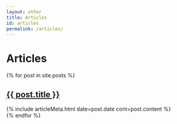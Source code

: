 ```yaml
---
layout: other
title: Articles
id: articles
permalink: /articles/
---
```


<div class="articleList">
	<h1>Articles</h1>
	{% for post in site.posts %}
		<div class="articleList-article">
			<h2 class="articleList-articleTitle"><a href="{{ post.url }}">{{ post.title }}</a></h2>
			{% include articleMeta.html date=post.date cont=post.content %}
		</div>
	{% endfor %}
</div>